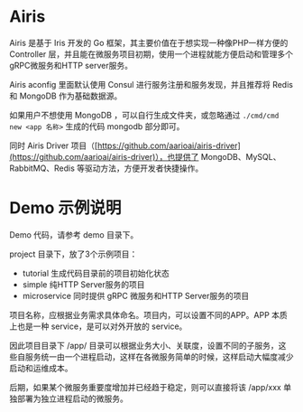 # Airis

Airis 是基于 Iris 开发的 Go 框架，其主要价值在于想实现一种像PHP一样方便的 Controller 层，并且能在微服务项目初期，使用一个进程就能方便启动和管理多个gRPC微服务和HTTP server服务。

Airis aconfig 里面默认使用 Consul 进行服务注册和服务发现，并且推荐将 Redis 和 MongoDB 作为基础数据源。

如果用户不想使用 MongoDB ，可以自行生成文件夹，或忽略通过 `./cmd/cmd new <app 名称>` 生成的代码 mongodb 部分即可。

同时 Airis Driver 项目（[https://github.com/aarioai/airis-driver](https://github.com/aarioai/airis-driver)），也提供了 MongoDB、MySQL、RabbitMQ、Redis 等驱动方法，方便开发者快捷操作。

# Demo 示例说明

Demo 代码，请参考 demo 目录下。

project 目录下，放了3个示例项目：
* tutorial  生成代码目录前的项目初始化状态
* simple 纯HTTP Server服务的项目
* microservice 同时提供 gRPC 微服务和HTTP Server服务的项目

项目名称，应根据业务需求具体命名。项目内，可以设置不同的APP。APP 本质上也是一种 service，是可以对外开放的 service。

因此项目目录下 /app/ 目录可以根据业务大小、关联度，设置不同的子服务，这些自服务统一由一个进程启动，这样在各微服务简单的时候，这样启动大幅度减少启动和运维成本。

后期，如果某个微服务重要度增加并已经趋于稳定，则可以直接将该 /app/xxx 单独部署为独立进程启动的微服务。